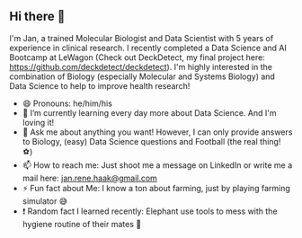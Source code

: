## Hi there 👋

I'm Jan, a trained Molecular Biologist and Data Scientist with 5 years of experience in clinical
research. I recently completed a Data Science and AI Bootcamp at LeWagon (Check out DeckDetect, my final project here: https://github.com/deckdetect/deckdetect). I'm highly interested in the combination of Biology (especially Molecular and Systems Biology) and Data Science to help to improve health research!

- 😄 Pronouns: he/him/his
- 🌱 I’m currently learning every day more about Data Science. And I'm loving it!
- 💬 Ask me about anything you want! However, I can only provide answers to Biology, (easy) Data Science questions and Football (the real thing! ⚽️)
- 📫 How to reach me: Just shoot me a message on LinkedIn or write me a mail here: jan.rene.haak@gmail.com
- ⚡️ Fun fact about Me: I know a ton about farming, just by playing farming simulator 😅
- ❗️ Random fact I learned recently: Elephant use tools to mess with the hygiene routine of their mates 🐘
